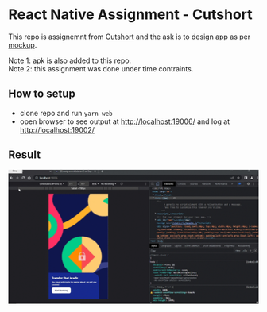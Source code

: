 # React Native Assignment - Cutshort

This repo is assignemnt from [Cutshort](https://cutshort.io) and the ask is to design app as per [mockup](https://www.figma.com/community/file/881800490970218055).

Note 1: apk is also added to this repo.\
Note 2: this assignment was done under time contraints.

## How to setup

- clone repo and run `yarn web`
- open browser to see output at [http://localhost:19006/](http://localhost:19006/) and log at [http://localhost:19002/](http://localhost:19002/)

## Result

![gif](https://raw.githubusercontent.com/vikrantshroti/assignment-cutshort/master/demo.gif)
